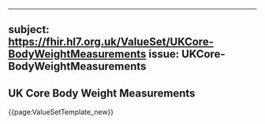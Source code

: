 
---
subject: https://fhir.hl7.org.uk/ValueSet/UKCore-BodyWeightMeasurements
issue: UKCore-BodyWeightMeasurements
---
## UK Core Body Weight Measurements

{{page:ValueSetTemplate_new}}
    
